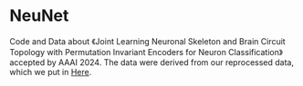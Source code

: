 # NeuNet
Code and Data about 《Joint Learning Neuronal Skeleton and Brain Circuit Topology with Permutation Invariant Encoders for Neuron Classification》accepted by AAAI 2024. The data were derived from our reprocessed data, which we put in [Here](https://drive.google.com/drive/folders/1adpq49VKfUyH7SXh-G5DznlIXsGVj1Eu?usp=drive_link).
